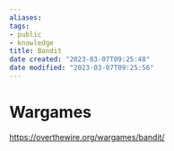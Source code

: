 ```yaml
---
aliases: 
tags: 
- public
- knowledge
title: Bandit
date created: "2023-03-07T09:25:48"
date modified: "2023-03-07T09:25:56"
---
```


# Wargames

https://overthewire.org/wargames/bandit/
